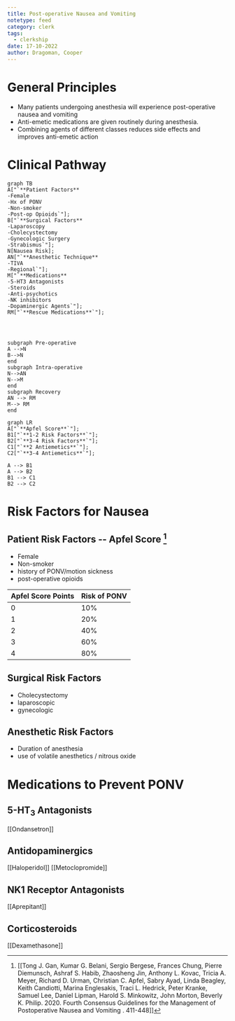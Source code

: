 ```yaml
---
title: Post-operative Nausea and Vomiting
notetype: feed
category: clerk
tags:
  - clerkship
date: 17-10-2022
author: Dragoman, Cooper
---
```


# General Principles
- Many patients undergoing anesthesia will experience post-operative nausea and vomiting
- Anti-emetic medications are given routinely during anesthesia. 
- Combining agents of different classes reduces side effects and improves anti-emetic action

# Clinical Pathway

```mermaid
graph TB
A["`**Patient Factors**
-Female
-Hx of PONV
-Non-smoker
-Post-op Opioids`"];
B["`**Surgical Factors**
-Laparoscopy 
-Cholecystectomy
-Gynecologic Surgery
-Strabismus`"];
N[Nausea Risk];
AN["`**Anesthetic Technique**
-TIVA
-Regional`"];
M["`**Medications** 
-5-HT3 Antagonists
-Steroids
-Anti-psychotics
-NK inhibitors
-Dopaminergic Agents`"];
RM["`**Rescue Medications**`"];




subgraph Pre-operative
A -->N
B-->N
end
subgraph Intra-operative
N-->AN
N-->M
end
subgraph Recovery
AN --> RM
M--> RM
end
```

```mermaid
graph LR
A["`**Apfel Score**`"];
B1["`**1-2 Risk Factors**`"];
B2["`**3-4 Risk Factors**`"];
C1["`**2 Antiemetics**`"];
C2["`**3-4 Antiemetics**`"];

A --> B1
A --> B2
B1 --> C1
B2 --> C2

```





# Risk Factors for Nausea
## Patient Risk Factors -- Apfel Score [^1]
- Female
- Non-smoker
- history of PONV/motion sickness
- post-operative opioids

| Apfel Score Points | Risk of PONV |
|--------------------|--------------|
| 0                  | 10%          |
| 1                  | 20%          |
| 2                  | 40%          |
| 3                  | 60%          |
| 4                  | 80%          |

## Surgical Risk Factors
- Cholecystectomy
- laparoscopic
- gynecologic

## Anesthetic Risk Factors
 - Duration of anesthesia
 - use of volatile anesthetics / nitrous oxide

# Medications to Prevent PONV

## 5-HT<sub>3</sub> Antagonists
[[Ondansetron]]

## Antidopaminergics
[[Haloperidol]]
[[Metoclopromide]]

## NK1 Receptor Antagonists
[[Aprepitant]]

## Corticosteroids
[[Dexamethasone]]



[^1]:  [[Tong J. Gan, Kumar G. Belani, Sergio Bergese, Frances Chung, Pierre Diemunsch, Ashraf S. Habib, Zhaosheng Jin, Anthony L. Kovac, Tricia A. Meyer, Richard D. Urman, Christian C. Apfel, Sabry Ayad, Linda Beagley, Keith Candiotti, Marina Englesakis, Traci L. Hedrick, Peter Kranke, Samuel Lee, Daniel Lipman, Harold S. Minkowitz, John Morton, Beverly K. Philip. 2020. Fourth Consensus Guidelines for the Management of Postoperative Nausea and Vomiting . 411-448]]
[^2]:
[^3]:
[^4]:
